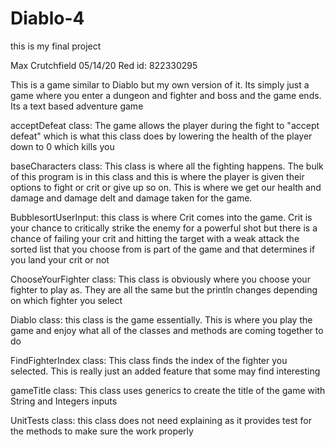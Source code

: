 # Diablo-4
this is my final project

Max Crutchfield
05/14/20
Red id: 822330295

This is a game similar to Diablo but my own version of it. Its simply just a game where you enter a dungeon and fighter and boss and the game ends. 
Its a text based adventure game

acceptDefeat class: The game allows the player during the fight to "accept defeat" which is what this class does by 
lowering the health of the player down to 0 which kills you

baseCharacters class: This class is where all the fighting happens. The bulk of this program is in this class
and this is where the player is given their options to fight or crit or give up so on. This is where we get our health and damage and
damage delt and damage taken for the game.

BubblesortUserInput: this class is where Crit comes into the game. Crit is your chance to critically strike the enemy for a powerful shot 
but there is a chance of failing your crit and hitting the target with a weak attack
the sorted list that you choose from is part of the game and that determines if you land your crit or not

ChooseYourFighter class: This class is obviously where you choose your fighter to play as. They are all the same
but the println changes depending on which fighter you select

Diablo class: this class is the game essentially. This is where you play the game and enjoy what all of the classes and methods are coming together to do 

FindFighterIndex class: This class finds the index of the fighter you selected. This is really just
an added feature that some may find interesting 

gameTitle class: This class uses generics to create the title of the game with String and Integers inputs

UnitTests class: this class does not need explaining as it provides test for the methods to make sure the work properly
